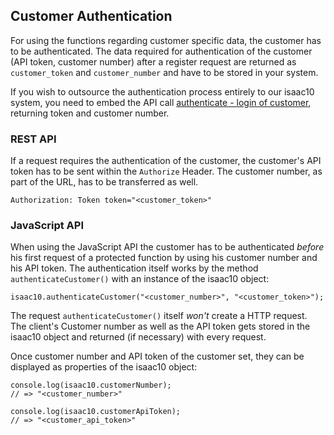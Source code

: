 ## Customer Authentication

For using the functions regarding customer specific data, the customer has to be authenticated. The data required for authentication of the customer (API token, customer number) after a register request are returned as `customer_token` and `customer_number` and have to be stored in your system.

If you wish to outsource the authentication process entirely to our isaac10 system, you need to embed the API call [authenticate - login of customer](#login), returning token and customer number.

### REST API

If a request requires the authentication of the customer, the customer's API token has to be sent within the `Authorize` Header. The customer number, as part of the URL, has to be transferred as well.

 `Authorization: Token token="<customer_token>"`

### JavaScript API

When using the JavaScript API the customer has to be authenticated _before_ his first request of a protected function by using his customer number and his API token. The authentication itself works by the method `authenticateCustomer()` with an instance of the isaac10 object:

`isaac10.authenticateCustomer("<customer_number>", "<customer_token>");`

The request `authenticateCustomer()` itself _won't_ create a HTTP request. The client's Customer number as well as the API token gets stored in the isaac10 object and returned (if necessary) with every request.

Once customer number and API token of the customer set, they can be displayed as properties of the isaac10 object:

`console.log(isaac10.customerNumber);`  
`// => "<customer_number>"`

`console.log(isaac10.customerApiToken);`  
`// => "<customer_api_token>"`
